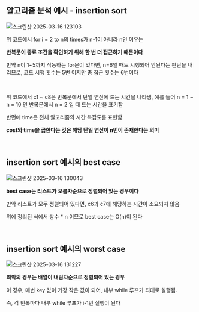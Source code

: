 ## 알고리즘 분석 예시 - insertion sort  

![스크린샷 2025-03-16 123103](https://github.com/user-attachments/assets/9f69fe12-7680-447c-b90e-7207004d54e7)

위 코드에서 for i = 2 to n의 times가 n-1이 아니라 n인 이유는 

**반복문이 종료 조건을 확인하기 위해 한 번 더 접근하기 때문이다**

만약 n이 1~5까지 작동하는 for문이 있다면, n=6일 때도 시행되어 안된다는 판단을 내리므로, 코드 시행 횟수는 5번 이지만 총 접근 횟수는 6번이다 

<br/>

위 코드에서 c1 ~ c8은 반복문에서 단일 연산에 드는 시간을 나타냄, 예를 들어 n = 1 ~ n = 10 인 반복문에서 n = 2 일 때 드는 시간을 표기함 

반면에 time은 전체 알고리즘의 시간 복잡도를 표현함 

**cost와 time을 곱한다는 것은 해당 단일 연산이 n번이 존재한다는 의미**

<br/>

## insertion sort 예시의 best case

![스크린샷 2025-03-16 130043](https://github.com/user-attachments/assets/a54afa12-2959-4626-bece-84ff94e12798)

**best case는 리스트가 오름차순으로 정렬되어 있는 경우이다**

만약 리스트가 모두 정렬되어 있다면, c6과 c7에 해당하는 시간이 소요되지 않음 

위에 정리된 식에서 상수 * n 이므로 best case는 O(n)이 된다 

<br/>

## insertion sort 예시의 worst case

![스크린샷 2025-03-16 131227](https://github.com/user-attachments/assets/29d686a5-df3c-4f22-8907-9f5aa871ff58)

**최악의 경우는 배열이 내림차순으로 정렬되어 있는 경우**

이 경우, 매번 key 값이 가장 작은 값이 되어, 내부 while 루프가 최대로 실행됨. 

즉, 각 반복마다 내부 while 루프가 i-1번 실행이 된다 

<br/>







